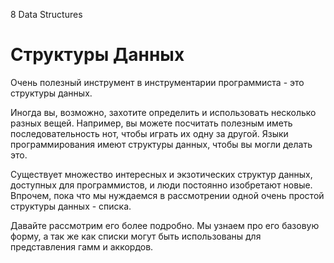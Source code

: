 8 Data Structures

# Структуры Данных

Очень полезный инструмент в инструментарии программиста - это структуры данных.

Иногда вы, возможно, захотите определить и использовать несколько разных вещей.
Например, вы можете посчитать полезным иметь последовательность нот, чтобы
играть их одну за другой. Языки программирования имеют структуры данных, чтобы
вы могли делать это.

Существует множество интересных и экзотических структур данных, доступных
для программистов, и люди постоянно изобретают новые. Впрочем, пока что мы
нуждаемся в рассмотрении одной очень простой структуры данных - списка.

Давайте рассмотрим его более подробно. Мы узнаем про его базовую форму, а так
же как списки могут быть использованы для представления гамм и аккордов.
